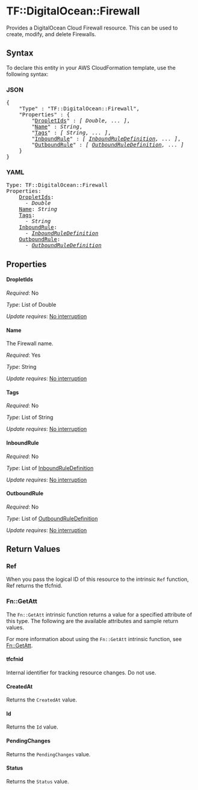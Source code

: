 # TF::DigitalOcean::Firewall

Provides a DigitalOcean Cloud Firewall resource. This can be used to create,
modify, and delete Firewalls.

## Syntax

To declare this entity in your AWS CloudFormation template, use the following syntax:

### JSON

<pre>
{
    "Type" : "TF::DigitalOcean::Firewall",
    "Properties" : {
        "<a href="#dropletids" title="DropletIds">DropletIds</a>" : <i>[ Double, ... ]</i>,
        "<a href="#name" title="Name">Name</a>" : <i>String</i>,
        "<a href="#tags" title="Tags">Tags</a>" : <i>[ String, ... ]</i>,
        "<a href="#inboundrule" title="InboundRule">InboundRule</a>" : <i>[ <a href="inboundruledefinition.md">InboundRuleDefinition</a>, ... ]</i>,
        "<a href="#outboundrule" title="OutboundRule">OutboundRule</a>" : <i>[ <a href="outboundruledefinition.md">OutboundRuleDefinition</a>, ... ]</i>
    }
}
</pre>

### YAML

<pre>
Type: TF::DigitalOcean::Firewall
Properties:
    <a href="#dropletids" title="DropletIds">DropletIds</a>: <i>
      - Double</i>
    <a href="#name" title="Name">Name</a>: <i>String</i>
    <a href="#tags" title="Tags">Tags</a>: <i>
      - String</i>
    <a href="#inboundrule" title="InboundRule">InboundRule</a>: <i>
      - <a href="inboundruledefinition.md">InboundRuleDefinition</a></i>
    <a href="#outboundrule" title="OutboundRule">OutboundRule</a>: <i>
      - <a href="outboundruledefinition.md">OutboundRuleDefinition</a></i>
</pre>

## Properties

#### DropletIds

_Required_: No

_Type_: List of Double

_Update requires_: [No interruption](https://docs.aws.amazon.com/AWSCloudFormation/latest/UserGuide/using-cfn-updating-stacks-update-behaviors.html#update-no-interrupt)

#### Name

The Firewall name.

_Required_: Yes

_Type_: String

_Update requires_: [No interruption](https://docs.aws.amazon.com/AWSCloudFormation/latest/UserGuide/using-cfn-updating-stacks-update-behaviors.html#update-no-interrupt)

#### Tags

_Required_: No

_Type_: List of String

_Update requires_: [No interruption](https://docs.aws.amazon.com/AWSCloudFormation/latest/UserGuide/using-cfn-updating-stacks-update-behaviors.html#update-no-interrupt)

#### InboundRule

_Required_: No

_Type_: List of <a href="inboundruledefinition.md">InboundRuleDefinition</a>

_Update requires_: [No interruption](https://docs.aws.amazon.com/AWSCloudFormation/latest/UserGuide/using-cfn-updating-stacks-update-behaviors.html#update-no-interrupt)

#### OutboundRule

_Required_: No

_Type_: List of <a href="outboundruledefinition.md">OutboundRuleDefinition</a>

_Update requires_: [No interruption](https://docs.aws.amazon.com/AWSCloudFormation/latest/UserGuide/using-cfn-updating-stacks-update-behaviors.html#update-no-interrupt)

## Return Values

### Ref

When you pass the logical ID of this resource to the intrinsic `Ref` function, Ref returns the tfcfnid.

### Fn::GetAtt

The `Fn::GetAtt` intrinsic function returns a value for a specified attribute of this type. The following are the available attributes and sample return values.

For more information about using the `Fn::GetAtt` intrinsic function, see [Fn::GetAtt](https://docs.aws.amazon.com/AWSCloudFormation/latest/UserGuide/intrinsic-function-reference-getatt.html).

#### tfcfnid

Internal identifier for tracking resource changes. Do not use.

#### CreatedAt

Returns the <code>CreatedAt</code> value.

#### Id

Returns the <code>Id</code> value.

#### PendingChanges

Returns the <code>PendingChanges</code> value.

#### Status

Returns the <code>Status</code> value.

